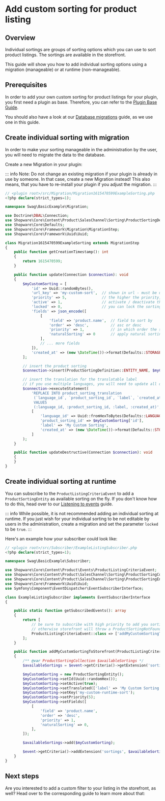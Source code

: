 # Add custom sorting for product listing

## Overview

Individual sortings are groups of sorting options which you can use to sort product listings. The sortings are available in the storefront.

This guide will show you how to add individual sorting options using a migration \(manageable\) or at runtime \(non-manageable\).

## Prerequisites

In order to add your own custom sorting for product listings for your plugin, you first need a plugin as base. Therefore, you can refer to the [Plugin Base Guide](../plugin-base-guide.md).

You should also have a look at our [Database migrations](../plugin-fundamentals/database-migrations.md) guide, as we use one in this guide.

## Create individual sorting with migration

In order to make your sorting manageable in the administration by the user, you will need to migrate the data to the database.

Create a new Migration in your plugin:

::: info
Note: Do not change an existing migration if your plugin is already in use by someone. In that case, create a new Migration instead! This also means, that you have to re-install your plugin if you adjust the migration.
:::

```php
// <plugin root>/src/Migration/Migration1615470599ExampleSorting.php
<?php declare(strict_types=1);

namespace Swag\BasicExample\Migration;

use Doctrine\DBAL\Connection;
use Shopware\Core\Content\Product\SalesChannel\Sorting\ProductSortingDefinition;
use Shopware\Core\Defaults;
use Shopware\Core\Framework\Migration\MigrationStep;
use Shopware\Core\Framework\Uuid\Uuid;

class Migration1615470599ExampleSorting extends MigrationStep
{
    public function getCreationTimestamp(): int
    {
        return 1615470599;
    }

    public function update(Connection $connection): void
    {
        $myCustomSorting = [
            'id' => Uuid::randomBytes(),
            'url_key' => 'my-custom-sort',  // shown in url - must be unique system wide
            'priority' => 5,                // the higher the priority, the further upwards it will be shown in the sortings dropdown in storefront
            'active' => 1,                  // activate / deactivate the sorting
            'locked' => 0,                  // you can lock the sorting here to prevent it from being edited in the administration
            'fields' => json_encode([
                [
                    'field' => 'product.name',  // field to sort by
                    'order' => 'desc',          // asc or desc
                    'priority' => 1,            // in which order the sorting is to applied (higher priority comes first)
                    'naturalSorting' => 0       // apply natural sorting logic to this field
                ],
                // ... more fields
            ]),
            'created_at' => (new \DateTime())->format(Defaults::STORAGE_DATE_TIME_FORMAT),
        ];

        // insert the product sorting
        $connection->insert(ProductSortingDefinition::ENTITY_NAME, $myCustomSorting);

        // insert the translation for the translatable label
        // if you use multiple languages, you will need to update all of them
        $connection->executeStatement(
            'REPLACE INTO product_sorting_translation
             (`language_id`, `product_sorting_id`, `label`, `created_at`)
             VALUES
             (:language_id, :product_sorting_id, :label, :created_at)',
            [
                'language_id' => Uuid::fromHexToBytes(Defaults::LANGUAGE_SYSTEM),
                'product_sorting_id' => $myCustomSorting['id'],
                'label' => 'My Custom Sorting',
                'created_at' => (new \DateTime())->format(Defaults::STORAGE_DATE_TIME_FORMAT),
            ]
        );
    }

    public function updateDestructive(Connection $connection): void
    {
    }
}
```

## Create individual sorting at runtime

You can subscribe to the `ProductListingCriteriaEvent` to add a `ProductSortingEntity` as available sorting on the fly. If you don't know how to do this, head over to our [Listening to events](../plugin-fundamentals/listening-to-events.md) guide.

::: info
While possible, it is not recommended adding an individual sorting at runtime. If you just wish for your individual sorting to be not editable by users in the administration, create a migration and set the parameter `locked` to be `true`.
:::

Here's an example how your subscriber could look like:

```php
// <plugin root>/src/Subscriber/ExampleListingSubscriber.php
<?php declare(strict_types=1);

namespace Swag\BasicExample\Subscriber;

use Shopware\Core\Content\Product\Events\ProductListingCriteriaEvent;
use Shopware\Core\Content\Product\SalesChannel\Sorting\ProductSortingCollection;
use Shopware\Core\Content\Product\SalesChannel\Sorting\ProductSortingEntity;
use Shopware\Core\Framework\Uuid\Uuid;
use Symfony\Component\EventDispatcher\EventSubscriberInterface;

class ExampleListingSubscriber implements EventSubscriberInterface
{

    public static function getSubscribedEvents(): array
    {
        return [
            // be sure to subscribe with high priority to add you sorting before the default shopware logic applies
            // otherwise storefront will throw a ProductSortingNotFoundException
            ProductListingCriteriaEvent::class => ['addMyCustomSortingToStorefront', 500],
        ];
    }

    public function addMyCustomSortingToStorefront(ProductListingCriteriaEvent $event): void
    {
        /** @var ProductSortingCollection $availableSortings */
        $availableSortings = $event->getCriteria()->getExtension('sortings') ?? new ProductSortingCollection();

        $myCustomSorting = new ProductSortingEntity();
        $myCustomSorting->setId(Uuid::randomHex());
        $myCustomSorting->setActive(true);
        $myCustomSorting->setTranslated(['label' => 'My Custom Sorting at runtime']);
        $myCustomSorting->setKey('my-custom-runtime-sort');
        $myCustomSorting->setPriority(5);
        $myCustomSorting->setFields([
            [
                'field' => 'product.name',
                'order' => 'desc',
                'priority' => 1,
                'naturalSorting' => 0,
            ],
        ]);

        $availableSortings->add($myCustomSorting);

        $event->getCriteria()->addExtension('sortings', $availableSortings);
    }
}
```

## Next steps

Are you interested to add a custom filter to your listing in the storefront, as well? Head over to the corresponding guide to learn more about that:

<PageRef page="add-listing-filters" />

